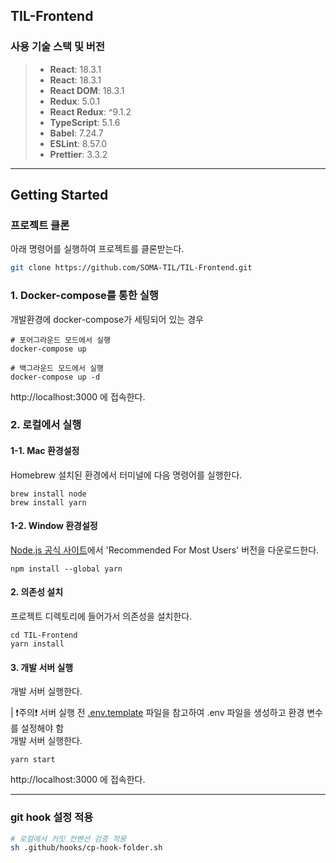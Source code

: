 ## TIL-Frontend

### 사용 기술 스택 및 버전

> - **React**: 18.3.1
> - **React**: 18.3.1
> - **React DOM**: 18.3.1
> - **Redux**: 5.0.1
> - **React Redux**: ^9.1.2
> - **TypeScript**: 5.1.6
> - **Babel**: 7.24.7
> - **ESLint**: 8.57.0
> - **Prettier**: 3.3.2

---

## Getting Started

### 프로젝트 클론

아래 명령어를 실행하여 프로젝트를 클론받는다.

```bash
git clone https://github.com/SOMA-TIL/TIL-Frontend.git
```

### 1. Docker-compose를 통한 실행

개발환경에 docker-compose가 세팅되어 있는 경우

```
# 포어그라운드 모드에서 실행
docker-compose up

# 백그라운드 모드에서 실행
docker-compose up -d
```

http://localhost:3000 에 접속한다.

### 2. 로컬에서 실행

#### 1-1. Mac 환경설정

Homebrew 설치된 환경에서 터미널에 다음 명령어를 실행한다.

```
brew install node
brew install yarn
```

#### 1-2. Window 환경설정

[Node.js 공식 사이트](https://nodejs.org/en)에서 'Recommended For Most Users' 버전을 다운로드한다.

```
npm install --global yarn
```

#### 2. 의존성 설치

프로젝트 디렉토리에 들어가서 의존성을 설치한다.

```
cd TIL-Frontend
yarn install
```

#### 3. 개발 서버 실행

개발 서버 실행한다.

| ❗️주의❗️ 서버 실행 전 [.env.template](./.env.template) 파일을 참고하여 .env 파일을 생성하고 환경 변수를 설정해야 함  
개발 서버 실행한다. 

```
yarn start
```

http://localhost:3000 에 접속한다.

---

### git hook 설정 적용

```bash
# 로컬에서 커밋 컨벤션 검증 적용
sh .github/hooks/cp-hook-folder.sh
```
